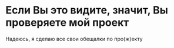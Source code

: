 # Если Вы это видите, значит, Вы проверяете мой проект
Надеюсь, я сделаю все свои обещалки по про(ж)екту
